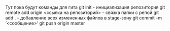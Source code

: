 Тут пока будут команды для гита
git init - инициализация репозитория
git remote add origin <ссылка на репозиторий> - связка папки с репой
git add . - добавление всех измененных файлов в stage-зону
git commit -m ‘<сообщение>’
git push origin master
